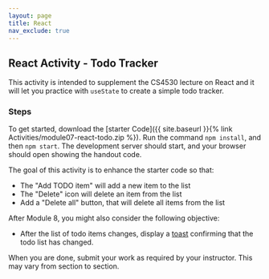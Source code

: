 ```yaml
---
layout: page
title: React
nav_exclude: true
---
```


## React Activity - Todo Tracker

This activity is intended to supplement the CS4530 lecture on React and it will let you practice with `useState` to create a simple todo tracker.

### Steps

To get started, download the [starter Code]({{ site.baseurl }}{% link Activities/module07-react-todo.zip %}). Run the command `npm install`, and then `npm start`. The development server should start, and your browser should open showing the handout code.

The goal of this activity is to enhance the starter code so that:
* The "Add TODO item" will add a new item to the list
* The "Delete" icon will delete an item from the list
* Add a "Delete all" button, that will delete all items from the list

After Module 8, you might also consider the following objective:
* After the list of todo items changes, display a [toast](https://chakra-ui.com/docs/components/toast) confirming that the todo list has changed.

When you are done, submit your work as required by your instructor.  This may vary from section to section.
